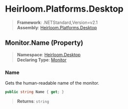 # Heirloom.Platforms.Desktop

> **Framework**: .NETStandard,Version=v2.1  
> **Assembly**: [Heirloom.Platforms.Desktop][0]

## Monitor.Name (Property)

> **Namespace**: [Heirloom.Desktop][0]  
> **Declaring Type**: [Monitor][1]

### Name

Gets the human-readable name of the monitor.

```cs
public string Name { get; }
```

> **Returns**: `string`

[0]: ../../../Heirloom.Platforms.Desktop.md
[1]: ../Monitor.md
